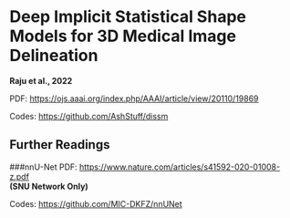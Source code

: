 # Deep Implicit Statistical Shape Models for 3D Medical Image Delineation

__Raju et al., 2022__  

PDF: https://ojs.aaai.org/index.php/AAAI/article/view/20110/19869  

Codes: https://github.com/AshStuff/dissm  


## Further Readings

###nnU-Net
PDF: https://www.nature.com/articles/s41592-020-01008-z.pdf  
__(SNU Network Only)__  

Codes: https://github.com/MIC-DKFZ/nnUNet
